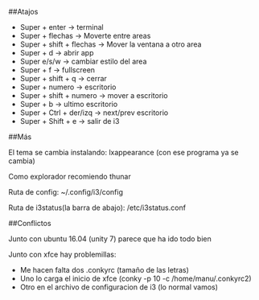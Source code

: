 ##Atajos

- Super + enter -> terminal
- Super + flechas -> Moverte entre areas
- Super + shift + flechas -> Mover la ventana a otro area
- Super + d -> abrir app
- Super e/s/w -> cambiar estilo del area
- Super + f -> fullscreen
- Super + shift + q -> cerrar
- Super + numero -> escritorio
- Super + shift + numero -> mover a escritorio
- Super + b -> ultimo escritorio
- Super + Ctrl + der/izq -> next/prev escritorio
- Super + Shift + e -> salir de i3

##Más

El tema se cambia instalando: lxappearance (con ese programa ya se cambia)

Como explorador recomiendo thunar

Ruta de config: ~/.config/i3/config

Ruta de i3status(la barra de abajo): /etc/i3status.conf 

##Conflictos

Junto con ubuntu 16.04 (unity 7) parece que ha ido todo bien

Junto con xfce hay problemillas:
  - Me hacen falta dos .conkyrc (tamaño de las letras)
  - Uno lo carga el inicio de xfce (conky -p 10 -c /home/manu/.conkyrc2)
  - Otro en el archivo de configuracion de i3 (lo normal vamos)

